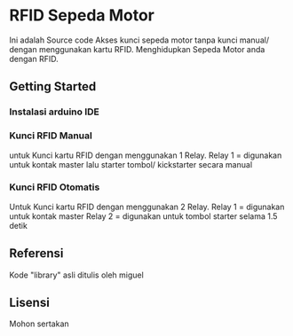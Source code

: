 # RFID Sepeda Motor

Ini adalah Source code Akses kunci sepeda motor tanpa kunci manual/ dengan menggunakan kartu RFID.
Menghidupkan Sepeda Motor anda dengan RFID.

## Getting Started

### Instalasi arduino IDE

### Kunci RFID Manual
untuk Kunci kartu RFID dengan menggunakan 1 Relay.
Relay 1 = digunakan untuk kontak master
lalu starter tombol/ kickstarter secara manual

### Kunci RFID Otomatis
Untuk Kunci kartu RFID dengan menggunakan 2 Relay.
Relay 1 = digunakan untuk kontak master
Relay 2 = digunakan untuk tombol starter selama 1.5 detik

## Referensi
Kode "library" asli ditulis oleh miguel

## Lisensi
Mohon sertakan 